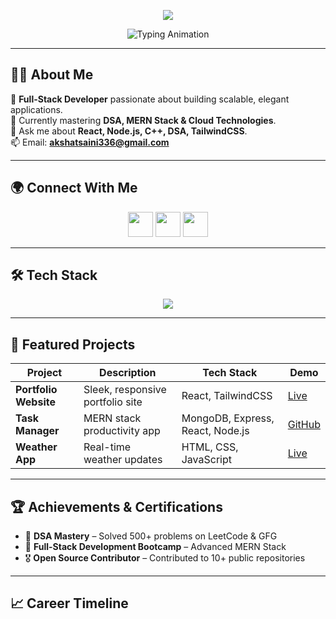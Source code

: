 <!-- ========================== HEADER ========================== -->
<p align="center">
  <img src="https://capsule-render.vercel.app/api?type=waving&color=0:0D47A1,100:FFD700&height=200&section=header&text=Akshat%20Saini&fontSize=45&fontColor=fff&animation=fadeIn&fontAlignY=38"/>
</p>

<!-- ========================== INTRO ========================== -->
<p align="center">
  <img src="https://readme-typing-svg.herokuapp.com?font=Fira+Code&size=24&pause=1000&color=FFD700&center=true&vCenter=true&width=700&lines=Full-Stack+Developer;Problem+Solver;Open-Source+Contributor;Lifelong+Learner" alt="Typing Animation" />
</p>

---

## 👨‍💼 About Me  
💼 **Full-Stack Developer** passionate about building scalable, elegant applications.  
🎯 Currently mastering **DSA, MERN Stack & Cloud Technologies**.  
💬 Ask me about **React, Node.js, C++, DSA, TailwindCSS**.  
📫 Email: **akshatsaini336@gmail.com**  

---

## 🌍 Connect With Me  
<p align="center">
  <a href="https://www.linkedin.com/in/akshat-saini-0ba25924b/"><img src="https://skillicons.dev/icons?i=linkedin" height="40"/></a>
  <a href="https://www.instagram.com/_.akshat_saini._/"><img src="https://skillicons.dev/icons?i=instagram" height="40"/></a>
  <a href="mailto:akshatsaini336@gmail.com"><img src="https://skillicons.dev/icons?i=gmail" height="40"/></a>
</p>

---

## 🛠 Tech Stack  
<p align="center">
  <img src="https://skillicons.dev/icons?i=html,css,js,react,nodejs,express,mongodb,tailwind,bootstrap,cpp,c,git,github" />
</p>

---

## 📂 Featured Projects  

| Project | Description | Tech Stack | Demo |
|---------|-------------|------------|------|
| **Portfolio Website** | Sleek, responsive portfolio site | React, TailwindCSS | [Live](#) |
| **Task Manager** | MERN stack productivity app | MongoDB, Express, React, Node.js | [GitHub](#) |
| **Weather App** | Real-time weather updates | HTML, CSS, JavaScript | [Live](#) |

---

## 🏆 Achievements & Certifications  
- 🥇 **DSA Mastery** – Solved 500+ problems on LeetCode & GFG  
- 📜 **Full-Stack Development Bootcamp** – Advanced MERN Stack  
- 🎖 **Open Source Contributor** – Contributed to 10+ public repositories  

---

## 📈 Career Timeline  
